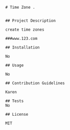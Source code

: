 

        # Time Zone . 


        ## Project Description
        
        create time zones

        ###www.123.com
        
        ## Installation

        No
        
        ## Usage

        No
        
        ## Contribution Guidelines
        
        Karen
        
        ## Tests
        No
        
        ## License
        
        MIT

        